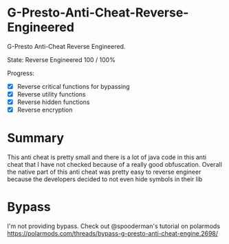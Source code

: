 # G-Presto-Anti-Cheat-Reverse-Engineered
G-Presto Anti-Cheat Reverse Engineered.

State: Reverse Engineered 100 / 100%

Progress:
- [x] Reverse critical functions for bypassing
- [x] Reverse utility functions
- [x] Reverse hidden functions
- [x] Reverse encryption

# Summary
This anti cheat is pretty small and there is a lot of java code in this anti cheat that I have not checked because of a really good obfuscation.
Overall the native part of this anti cheat was pretty easy to reverse engineer because the developers decided to not even hide symbols in their lib

# Bypass
I'm not providing bypass. Check out @spooderman's tutorial on polarmods
https://polarmods.com/threads/bypass-g-presto-anti-cheat-engine.2698/
